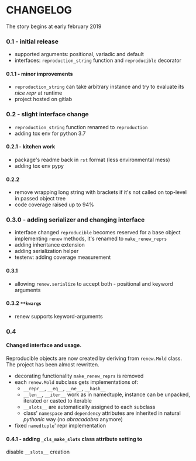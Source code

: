# CHANGELOG
The story begins at early february 2019

### 0.1 - initial release
* supported arguments: positional, variadic and default 
* interfaces: `reproduction_string` function and `reproducible` decorator

#### 0.1.1 - minor improvements
* `reproduction_string` can take arbitrary instance and try to evaluate its *nice repr* at runtime
* project hosted on gitlab

### 0.2 - slight interface change
* `reproduction_string` function renamed to `reproduction`
* adding tox env for python 3.7 
#### 0.2.1 - kitchen work
* package's readme back in `rst` format (less environmental mess)
* adding tox env pypy
#### 0.2.2
* remove wrapping long string with brackets if it's not
called on top-level in passed object tree
* code coverage raised up to 94%

### 0.3.0 - adding serializer and changing interface 
* interface changed `reproducible` becomes reserved for a base object
implementing `renew` methods, it's renamed to `make_renew_reprs` 
* adding inheritance extension
* adding serialization helper
* testenv: adding coverage measurement
#### 0.3.1
* allowing `renew.serialize` to accept both - positional and keyword arguments
#### 0.3.2  `**kwargs`
* renew supports keyword-arguments

### 0.4
#### Changed interface and usage.
Reproducible objects are now created by deriving from `renew.Mold` class. 
The project has been almost rewritten.
* decorating functionality `make_renew_reprs` is removed
* each `renew.Mold` subclass gets implementations of:
  - `__repr__`, `__eq__`, `__ne__`, `__hash__`
  - `__len__`, `__iter__` work as in namedtuple, instance can be unpacked, 
  iterated or casted to iterable
  - `__slots__` are automatically assigned to each subclass
  - class' `namespace` and `dependency` attributes are inherited in 
  natural *pythonic* way (no *abracadabra* anymore)
* fixed `namedtuple`' repr implementation 

#### 0.4.1 - adding `_cls_make_slots` class attribute setting to
disable `__slots__` creation